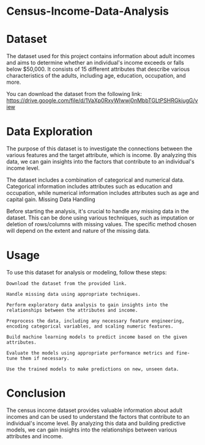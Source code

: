 # Census-Income-Data-Analysis
# Dataset

The dataset used for this project contains information about adult incomes and aims to determine whether an individual's income exceeds or falls below $50,000. It consists of 15 different attributes that describe various characteristics of the adults, including age, education, occupation, and more.

You can download the dataset from the following link: https://drive.google.com/file/d/1VaXp0RxyWIwwj0nMbbTGLtPSHRGkiugG/view

# Data Exploration

The purpose of this dataset is to investigate the connections between the various features and the target attribute, which is income. By analyzing this data, we can gain insights into the factors that contribute to an individual's income level.

The dataset includes a combination of categorical and numerical data. Categorical information includes attributes such as education and occupation, while numerical information includes attributes such as age and capital gain. 
Missing Data Handling

Before starting the analysis, it's crucial to handle any missing data in the dataset. This can be done using various techniques, such as imputation or deletion of rows/columns with missing values. The specific method chosen will depend on the extent and nature of the missing data.

# Usage

To use this dataset for analysis or modeling, follow these steps:

    Download the dataset from the provided link.

    Handle missing data using appropriate techniques.

    Perform exploratory data analysis to gain insights into the relationships between the attributes and income.

    Preprocess the data, including any necessary feature engineering, encoding categorical variables, and scaling numeric features.

    Build machine learning models to predict income based on the given attributes.

    Evaluate the models using appropriate performance metrics and fine-tune them if necessary.

    Use the trained models to make predictions on new, unseen data.
# Conclusion

The census income dataset provides valuable information about adult incomes and can be used to understand the factors that contribute to an individual's income level. By analyzing this data and building predictive models, we can gain insights into the relationships between various attributes and income.



    
